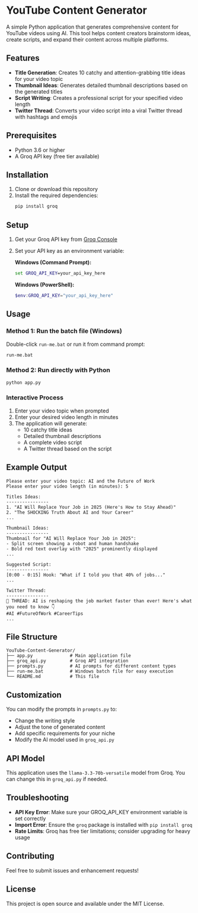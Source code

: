# YouTube Content Generator

A simple Python application that generates comprehensive content for YouTube videos using AI. This tool helps content creators brainstorm ideas, create scripts, and expand their content across multiple platforms.

## Features

- **Title Generation**: Creates 10 catchy and attention-grabbing title ideas for your video topic
- **Thumbnail Ideas**: Generates detailed thumbnail descriptions based on the generated titles
- **Script Writing**: Creates a professional script for your specified video length
- **Twitter Thread**: Converts your video script into a viral Twitter thread with hashtags and emojis

## Prerequisites

- Python 3.6 or higher
- A Groq API key (free tier available)

## Installation

1. Clone or download this repository
2. Install the required dependencies:
   ```bash
   pip install groq
   ```

## Setup

1. Get your Groq API key from [Groq Console](https://console.groq.com/)
2. Set your API key as an environment variable:

   **Windows (Command Prompt):**

   ```cmd
   set GROQ_API_KEY=your_api_key_here
   ```

   **Windows (PowerShell):**

   ```powershell
   $env:GROQ_API_KEY="your_api_key_here"
   ```

## Usage

### Method 1: Run the batch file (Windows)

Double-click `run-me.bat` or run it from command prompt:

```cmd
run-me.bat
```

### Method 2: Run directly with Python

```bash
python app.py
```

### Interactive Process

1. Enter your video topic when prompted
2. Enter your desired video length in minutes
3. The application will generate:
   - 10 catchy title ideas
   - Detailed thumbnail descriptions
   - A complete video script
   - A Twitter thread based on the script

## Example Output

```
Please enter your video topic: AI and the Future of Work
Please enter your video length (in minutes): 5

Titles Ideas:
----------------
1. "AI Will Replace Your Job in 2025 (Here's How to Stay Ahead)"
2. "The SHOCKING Truth About AI and Your Career"
...

Thumbnail Ideas:
----------------
Thumbnail for "AI Will Replace Your Job in 2025":
- Split screen showing a robot and human handshake
- Bold red text overlay with "2025" prominently displayed
...

Suggested Script:
----------------
[0:00 - 0:15] Hook: "What if I told you that 40% of jobs..."
...

Twitter Thread:
----------------
🧵 THREAD: AI is reshaping the job market faster than ever! Here's what you need to know 👇
#AI #FutureOfWork #CareerTips
...
```

## File Structure

```
YouTube-Content-Generator/
├── app.py              # Main application file
├── groq_api.py         # Groq API integration
├── prompts.py          # AI prompts for different content types
├── run-me.bat          # Windows batch file for easy execution
└── README.md           # This file
```

## Customization

You can modify the prompts in `prompts.py` to:

- Change the writing style
- Adjust the tone of generated content
- Add specific requirements for your niche
- Modify the AI model used in `groq_api.py`

## API Model

This application uses the `llama-3.3-70b-versatile` model from Groq. You can change this in `groq_api.py` if needed.

## Troubleshooting

- **API Key Error**: Make sure your GROQ_API_KEY environment variable is set correctly
- **Import Error**: Ensure the `groq` package is installed with `pip install groq`
- **Rate Limits**: Groq has free tier limitations; consider upgrading for heavy usage

## Contributing

Feel free to submit issues and enhancement requests!

## License

This project is open source and available under the MIT License.
